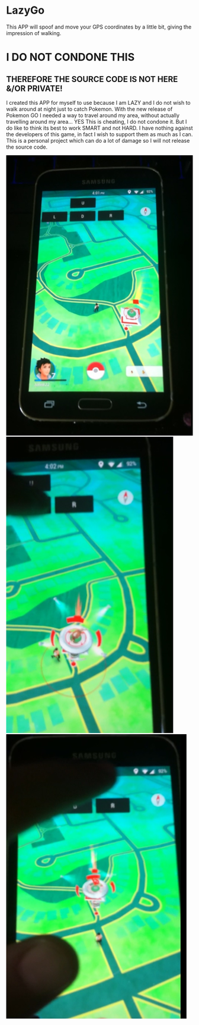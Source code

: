 # LazyGo
This APP will spoof and move your GPS coordinates by a little bit, giving the impression of walking. 


# I DO NOT CONDONE THIS
## THEREFORE THE SOURCE CODE IS NOT HERE &/OR PRIVATE!

I created this APP for myself to use because I am LAZY and I do not wish to walk around at night just to catch Pokemon. With the new release of Pokemon GO I needed a way to travel around my area, without actually travelling around my area... YES This is cheating, I do not condone it. But I do like to think its best to work SMART and not HARD. I have nothing against the developers of this game, in fact I wish to support them as much as I can. This is a personal project which can do a lot of damage so I will not release the source code. 

![](docs/lazgyGo1.jpg)
![](docs/lazgyGo2.jpg)
![](docs/lazgyGo3.jpg)
